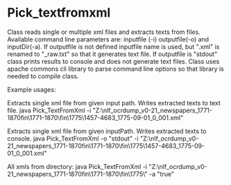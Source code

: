 # Pick_textfromxml

Class reads single or multiple xml files and extracts texts from files.
Available command line parameters are: inputfile (-i) outputfile(-o) and
inputDir(-a). If outputfile is not defined inputfile name is used, but ".xml"
is renamed to "_raw.txt" so that it generates text file. If outputfile is "stdout"
class prints results to console and does not generate text files. Class uses apache
commons cli library to parse command line options so that library is needed to compile
class.

Example usages:

Extracts single xml file from given input path. Writes extracted texts to text file.
java Pick_TextFromXml -i 
"Z:\\nlf_ocrdump_v0-21_newspapers_1771-1870fin\\1771-1870\\fin\\1775\\1457-4683_1775-09-01_0_001.xml"

Extracts single xml file from given inputPath. Writes extracted texts to console.
java Pick_TextFromXml -o "stdout" -i 
"Z:\\nlf_ocrdump_v0-21_newspapers_1771-1870fin\\1771-1870\\fin\\1775\\1457-4683_1775-09-01_0_001.xml"

All xmls from directory: java Pick_TextFromXml -i
"Z:\\nlf_ocrdump_v0-21_newspapers_1771-1870fin\\1771-1870\\fin\\1775\\" -a
"true"
